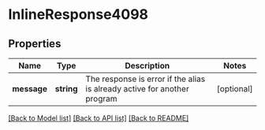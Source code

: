 # InlineResponse4098

## Properties
Name | Type | Description | Notes
------------ | ------------- | ------------- | -------------
**message** | **string** | The response is error if the alias is already active for another program | [optional] 

[[Back to Model list]](../../README.md#documentation-for-models) [[Back to API list]](../../README.md#documentation-for-api-endpoints) [[Back to README]](../../README.md)

